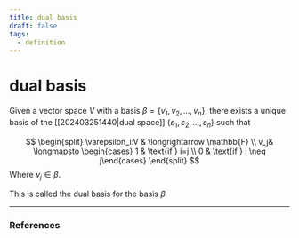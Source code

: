 ```yaml
---
title: dual basis
draft: false
tags:
  - definition
---
```

# dual basis
Given a vector space $V$ with a basis $\beta = \{v_1, v_2, \dots, v_n\}$, there exists a unique basis of the [[202403251440|dual space]] $\{\varepsilon_1, \varepsilon_2, \dots, \varepsilon_n \}$ such that 

$$
\begin{split} 
	\varepsilon_i:V & \longrightarrow \mathbb{F} \\
	v_j& \longmapsto \begin{cases} 1 & \text{if } i=j \\ 0 & \text{if } i \neq j\end{cases}
\end{split}
$$
Where $v_j \in \beta$. 

This is called the dual basis for the basis $\beta$ 

---
### References

